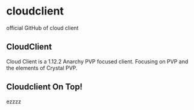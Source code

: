 # cloudclient
official GitHub of cloud client

## CloudClient
Cloud Client is a 1.12.2 Anarchy PVP focused client.
Focusing on PVP and the elements of Crystal PVP.

## Cloudclient On Top!
ezzzz
